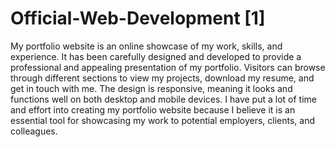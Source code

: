 # Official-Web-Development [1]
My portfolio website is an online showcase of my work, skills, and experience. 
It has been carefully designed and developed to provide a professional and appealing presentation of my portfolio. 
Visitors can browse through different sections to view my projects, download my resume, and get in touch with me. 
The design is responsive, meaning it looks and functions well on both desktop and mobile devices. 
I have put a lot of time and effort into creating my portfolio website because I believe it is an essential tool for showcasing my work to potential employers, clients, and colleagues.


